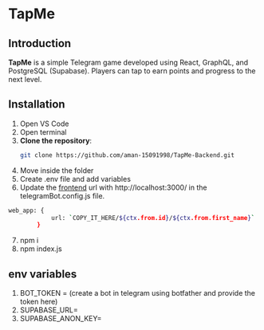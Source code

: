 # TapMe

## Introduction

**TapMe** is a simple Telegram game developed using React, GraphQL, and PostgreSQL (Supabase). Players can tap to earn points and progress to the next level.

## Installation

1. Open VS Code
2. Open terminal
3. **Clone the repository**:
   ```bash
   git clone https://github.com/aman-15091998/TapMe-Backend.git
   ```
4. Move inside the folder
5. Create .env file and add variables
6. Update the [frontend](https://github.com/aman-15091998/TapMe-Frontend.git) url with http://localhost:3000/ in the telegramBot.config.js file.

```bash
web_app: {
            url: `COPY_IT_HERE/${ctx.from.id}/${ctx.from.first_name}`  // app url with user id and name
        }
```

7. npm i
8. npm index.js

## env variables

1. BOT_TOKEN = (create a bot in telegram using botfather and provide the token here)
2. SUPABASE_URL=
3. SUPABASE_ANON_KEY=
